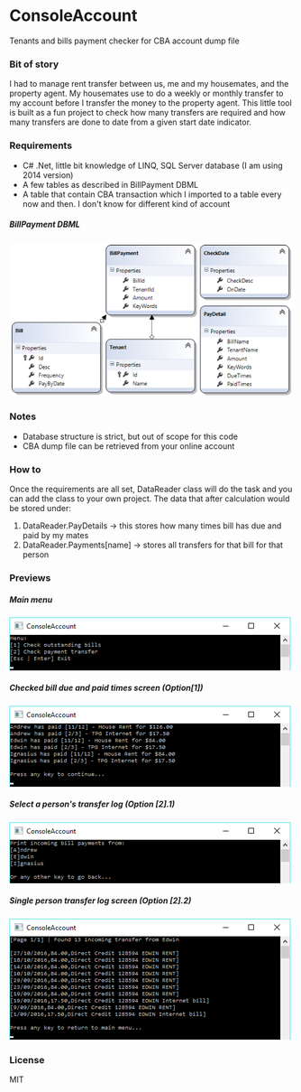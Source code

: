 # ConsoleAccount
Tenants and bills payment checker for CBA account dump file

### Bit of story
I had to manage rent transfer between us, me and my housemates, and the property agent. My housemates use to do a weekly or monthly transfer to my account before I transfer the money to the property agent. This little tool is built as a fun project to check how many transfers are required and how many transfers are done to date from a given start date indicator.

### Requirements
- C# .Net, little bit knowledge of LINQ, SQL Server database (I am using 2014 version)
- A few tables as described in BillPayment DBML
- A table that contain CBA transaction which I imported to a table every now and then. I don't know for different kind of account

##### BillPayment DBML
![Bill Payment DBML](https://github.com/chriswijaya/ConsoleAccount/blob/master/images/BillPayment-DBML.PNG)

### Notes
- Database structure is strict, but out of scope for this code
- CBA dump file can be retrieved from your online account

### How to
Once the requirements are all set, DataReader class will do the task and you can add the class to your own project.
The data that after calculation would be stored under:

1. DataReader.PayDetails -> this stores how many times bill has due and paid by my mates
2. DataReader.Payments[name] -> stores all transfers for that bill for that person

### Previews
##### Main menu
![Main Menu Screen](https://github.com/chriswijaya/ConsoleAccount/blob/master/images/Main-menu.png)

##### Checked bill due and paid times screen (Option[1])
![Outstanding Bill Screen](https://github.com/chriswijaya/ConsoleAccount/blob/master/images/OutstandingBillScreen.png)

##### Select a person's transfer log (Option [2].1)
![Payment Transfers Select User](https://github.com/chriswijaya/ConsoleAccount/blob/master/images/PaymentTransferSelectUserScreen.png)

##### Single person transfer log screen (Option [2].2)
![Payment Transfer Screen](https://github.com/chriswijaya/ConsoleAccount/blob/master/images/PaymentTransferScreen.png)

### License
MIT